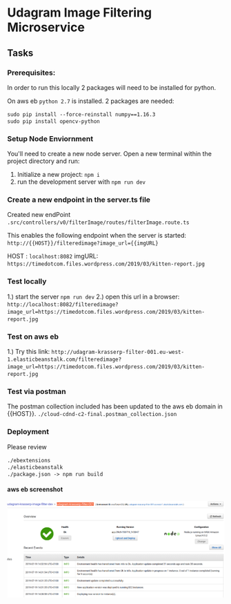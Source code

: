 # Udagram Image Filtering Microservice

## Tasks

### Prerequisites:
In order to run this locally 2 packages will need to be installed for python.

On aws eb `python 2.7` is installed.
2 packages are needed:
```
sudo pip install --force-reinstall numpy==1.16.3
sudo pip install opencv-python
```

### Setup Node Enviornment

You'll need to create a new node server. Open a new terminal within the project directory and run:

1. Initialize a new project: `npm i`
2. run the development server with `npm run dev`

### Create a new endpoint in the server.ts file

Created new endPoint `.src/controllers/v0/filterImage/routes/filterImage.route.ts`

This enables the following endpoint when the server is started:
`http://{{HOST}}/filteredimage?image_url={{imgURL}`

HOST : `localhost:8082`
imgURL: `https://timedotcom.files.wordpress.com/2019/03/kitten-report.jpg`

### Test locally

1.) start the server
`npm run dev`
2.) open this url in a browser:
`http://localhost:8082/filteredimage?image_url=https://timedotcom.files.wordpress.com/2019/03/kitten-report.jpg`

### Test on aws eb

1.) Try this link:
`http://udagram-krasserp-filter-001.eu-west-1.elasticbeanstalk.com/filteredimage?image_url=https://timedotcom.files.wordpress.com/2019/03/kitten-report.jpg`

### Test via postman

The postman collection included has been updated to the aws eb domain in {{HOST}}.
`./cloud-cdnd-c2-final.postman_collection.json`

### Deployment

Please review

```
./ebextensions
./elasticbeanstalk
./package.json -> npm run build
```

#### aws eb screenshot

![AWS](deployment_screenshots/Screenshot14-33-59.png)
